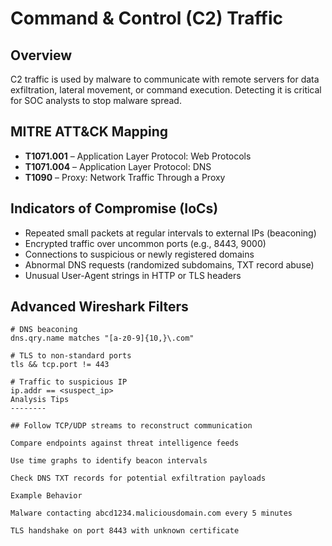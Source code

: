 # Command & Control (C2) Traffic

## Overview
C2 traffic is used by malware to communicate with remote servers for data exfiltration, lateral movement, or command execution. Detecting it is critical for SOC analysts to stop malware spread.

## MITRE ATT&CK Mapping
- **T1071.001** – Application Layer Protocol: Web Protocols  
- **T1071.004** – Application Layer Protocol: DNS  
- **T1090** – Proxy: Network Traffic Through a Proxy  

## Indicators of Compromise (IoCs)
- Repeated small packets at regular intervals to external IPs (beaconing)  
- Encrypted traffic over uncommon ports (e.g., 8443, 9000)  
- Connections to suspicious or newly registered domains  
- Abnormal DNS requests (randomized subdomains, TXT record abuse)  
- Unusual User-Agent strings in HTTP or TLS headers

## Advanced Wireshark Filters
```text
# DNS beaconing
dns.qry.name matches "[a-z0-9]{10,}\.com"

# TLS to non-standard ports
tls && tcp.port != 443

# Traffic to suspicious IP
ip.addr == <suspect_ip>
Analysis Tips
--------

## Follow TCP/UDP streams to reconstruct communication

Compare endpoints against threat intelligence feeds

Use time graphs to identify beacon intervals

Check DNS TXT records for potential exfiltration payloads

Example Behavior

Malware contacting abcd1234.maliciousdomain.com every 5 minutes

TLS handshake on port 8443 with unknown certificate
